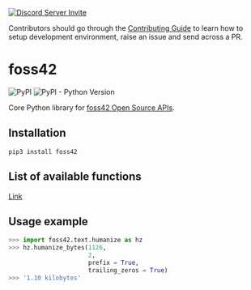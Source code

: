 [![Discord Server Invite](https://img.shields.io/badge/DISCORD-JOIN%20SERVER-5663F7?style=for-the-badge&logo=discord&logoColor=white)](https://discord.gg/2s49SCNfyJ)

<!--This project is participating in GSSoC 2024.

![gssoc-logo-1](https://github.com/foss42/awesome-generative-ai-apis/assets/1382619/670b651a-15d7-4869-a4d1-6613df09fa37)-->

Contributors should go through the [Contributing Guide](https://github.com/foss42/foss42-core/blob/main/CONTRIBUTING.md) to learn how to setup development environment, raise an issue and send across a PR.

# foss42

![PyPI](https://img.shields.io/pypi/v/foss42?logo=python&logoColor=yellow&style=for-the-badge)
![PyPI - Python Version](https://img.shields.io/pypi/pyversions/foss42?logo=python&logoColor=yellow&style=for-the-badge)

Core Python library for [foss42 Open Source APIs](https://github.com/foss42/api). 

## Installation

```
pip3 install foss42
```

## List of available functions

[Link](https://foss42.github.io/foss42-core)

## Usage example

```python
>>> import foss42.text.humanize as hz
>>> hz.humanize_bytes(1126,
                      2,
                      prefix = True,
                      trailing_zeros = True)
>>> '1.10 kilobytes'
```

